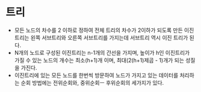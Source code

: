# 트리

- 모든 노드의 차수를 2 이하로 정하여 전체 트리의 차수가 2이하가 되도록 만든 이진트리는 왼쪽 서브트리와 오른쪽 서브트리를 가지는데 서브트리 역시 이진 트리가 된다.
- N개의 노드로 구성된 이진트리는 n-1개의 간선을 가지며, 높이가 h인 이진트리가 가질 수 있는 노드의 개수는 최소(h+1)개 이며, 최대(2(h+1)제곱 - 1)개가 되는 성질을 가진다.
- 이진트리에 있는 모든 노드를 한번씩 방문하여 노드가 가지고 있는 데이터를 처리하는 순회 방법에는 전위순회와, 중위순회ㅡ 후위순회의 세가지가 있다.
